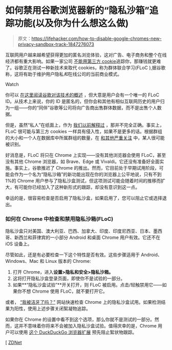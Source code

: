 # 如何禁用谷歌浏览器新的“隐私沙箱”追踪功能(以及你为什么想这么做)

> 原文：<https://lifehacker.com/how-to-disable-google-chromes-new-privacy-sandbox-track-1847276073>

互联网用户越来越希望获得更加的匿名浏览体验，这对广告、电子商务和整个在线经济都有重大影响。如果一家公司 [不能用第三方 cookie](https://lifehacker.com/how-to-preemptively-block-ad-tracking-on-your-android-1847034618)追踪你，那赚钱就更难了。谷歌正在测试一种新技术来取代 cookies，称为群体联合学习(FLoC ),据谷歌称，这将有助于维护用户隐私*和*在线公司的当前商业模式。

Watch

你可以 [在这里阅读谷歌对该技术的概述](https://privacysandbox.com/) ，但大意是用户会有一个唯一的 FLoC ID。从技术上来说，你的 ID 是匿名的，但你会和其他有相似互联网历史的用户归为一组——你的“同伴”谷歌等公司将向广告商出售群体数据，而不是出售个人数据。

但是，虽然“私人”在纸面上，作为 [我们以前解释过](https://lifehacker.com/block-chromes-floc-tracking-with-this-duckduckgo-extens-1846667051) ，那并不完全正确。事实上，FLoC 很可能与第三方 cookies 一样具有侵入性，如果不是更多的话。根据群组的大小和一个人在数据库中所属群组的数量，在 [和其他严重关注](https://www.eff.org/deeplinks/2021/03/googles-floc-terrible-idea) 中，某人很可能被识别。

好消息是，FLoC 将只在 Chrome 上实现——没有其他浏览器会使用 FLoC，甚至没有其他 Chrome 浏览器，如 Brave、Edge 或 Vivaldi。它还没有准备好全面实施。事实上，谷歌推迟了 Chrome 的推出。然而，它目前处于早期试用阶段，可能会作为一个名为“隐私沙箱”的新功能出现在你的浏览器上公平地说，只有不到 1%的 Chrome 用户参与了隐私沙盒测试，但这项测试可能会随着时间的推移而扩大，有可能你已经加入了这种新形式的跟踪，却没有意识到这一点。

幸运的是，很容易检查是否启用了隐私沙盒，如果启用了，您可以阻止它或选择退出。

### 如何在 Chrome 中检查和禁用隐私沙箱(FLoC)

隐私沙盒只对美国、澳大利亚、巴西、加拿大、印度、印度尼西亚、日本、墨西哥、新西兰和菲律宾的一小部分 Android 和桌面 Chrome 用户有效。它还不在 iOS 设备上。

尽管如此，还是有必要检查一下这个特性是否有效。这些步骤适用于 Android、Windows、Mac 和 Linux 版本的 Chrome:

1.  打开 Chrome，进入**设置>隐私和安全>隐私沙箱。**
2.  这将打开隐私沙盒登录页面，即使你不是试验的一部分。
3.  如果**“隐私沙盒试验”**开关打开，则 FLoC 被启用。点击/轻触禁用它——如果你不想 Chrome 使用 FLoC，就不要打开它。

或者， [“我被洁牙了吗？”](https://amifloced.org/) 网站快速检查 Chrome 上的隐私沙盒试用。如果检测结果为阳性，使用上述步骤关闭絮凝物追踪。

如果你在 Chrome 的设置中看不到这个选项，那么你就不是测试的一部分。然而，这并不意味着你将来不会被加入隐私沙盒试验。值得庆幸的是，Chrome 用户可以使用 [这个 DuckDuckGo 浏览器扩展](https://lifehacker.com/block-chromes-floc-tracking-with-this-duckduckgo-extens-1846667051) 预先阻止絮状物跟踪。

[ [ZDNet](https://www.zdnet.com/article/heres-how-to-opt-out-of-google-chromes-privacy-sandbox-floc-trials/#ftag=RSSbaffb68)